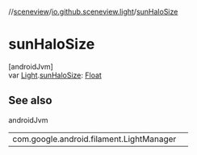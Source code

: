 //[sceneview](../../index.md)/[io.github.sceneview.light](index.md)/[sunHaloSize](sun-halo-size.md)

# sunHaloSize

[androidJvm]\
var [Light](index.md#1927638868%2FClasslikes%2F-1571379623).[sunHaloSize](sun-halo-size.md): [Float](https://kotlinlang.org/api/latest/jvm/stdlib/kotlin/-float/index.html)

## See also

androidJvm

| | |
|---|---|
| com.google.android.filament.LightManager |  |
